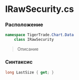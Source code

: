 
# IRawSecurity.cs
### Расположение
```csharp
namespace TigerTrade.Chart.Data  
    class IRawSecurity
```

> Описание

### Синтаксис
```csharp
long LastSize { get; }
```
